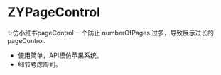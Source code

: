 # ZYPageControl
✨仿小红书pageControl
一个防止 numberOfPages 过多，导致展示过长的 pageControl.
- 使用简单，API模仿苹果系统。
- 细节考虑周到。
